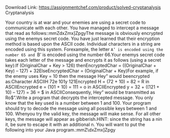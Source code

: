 Download Link: https://assignmentchef.com/product/solved-cryptanalysis
<br>
Cryptanalysis

Your country is at war and your enemies are using a secret code to communicate with each other. You have managed to intercept a message that read as follows::mmZdxZmx]ZpgyThe message is obviously encrypted using the enemys secret code. You have just learned that their encryption method is based upon the ASCII code. Individual characters in a string are encoded using this system. Forexample, the letter `A’ is encoded using the number 65 and `B’ is encoded using the number 66.Your enemys secret code takes each letter of the message and encrypts it as follows (using a secret key):If (OriginalChar + Key &gt; 126) thenEncryptedChar = ((OriginalChar + Key) – 127) + 32ElseEncryptedChar = (OriginalChar + Key)For example, if the enemy uses Key = 10 then the message Hey” would beencrypted as:Character ASCIIH 72e 101y 121Encrypted H = (72 + 10) = 82 = R in ASCIIEncrypted e = (101 + 10) = 111 = o in ASCIIEncrypted y = 32 + ((121 + 10) – 127) = 36 = $ in ASCIIConsequently, Hey” would be transmitted as Ro$”.Write a program that decrypts the intercepted message. You only know that the key used is a number between 1 and 100. Your program should try to decode the message using all possible keys between 1 and 100. Whenyou try the valid key, the message will make sense. For all other keys, the message will appear as gibberish.HINT: since the string has a nin it, be sure to escape it with an additional n. You will want to put the following into your Java program.:mmZ\dxZmx]Zpgy